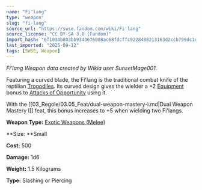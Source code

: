 ```yaml
---
name: "Fi'lang"
type: "weapon"
slug: "fi-lang"
source_url: "https://swse.fandom.com/wiki/Fi'lang"
source_license: "CC BY-SA 3.0 (Fandom)"
import_hash: "6f1034b803bb9343676008ac68fdcffc9228488213163d2ccb799dc1d1e66f15"
last_imported: "2025-09-12"
tags: [SWSE, Weapon]
---
```

*Fi'lang Weapon data created by Wikia user SunsetMage001.*

Featuring a curved blade, the Fi'lang is the traditional combat knife of the reptilian [Trogodiles](https://swse.fandom.com/wiki/Trogodiles). Its curved design gives the wielder a +2 [Equipment](https://swse.fandom.com/wiki/Equipment) bonus to [Attacks of Opportunity](https://swse.fandom.com/wiki/Attacks_of_Opportunity) using it.

With the [[03_Regole/03.05_Feat/dual-weapon-mastery-i.md|Dual Weapon Mastery I]] feat, this bonus increases to +5 when wielding two Fi'langs.

**Weapon Type:** [Exotic Weapons (Melee)](https://swse.fandom.com/wiki/Exotic_Weapons_(Melee))

**Size: **Small

**Cost:** 500

**Damage:** 1d6

**Weight:** 1.5 Kilograms

**Type:** Slashing or Piercing